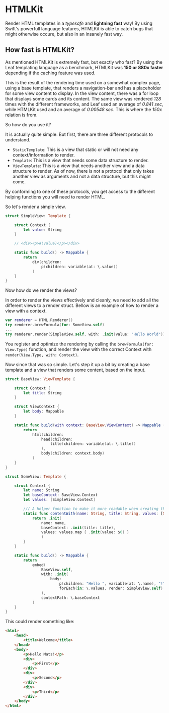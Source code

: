 # HTMLKit

Render HTML templates in a *typesafe* and **lightning fast** way!
By using Swift's powerfull language features, HTMLKit is able to catch bugs that might otherwise occure, but also in an insanely fast way.

## How fast is HTMLKit?

As mentioned HTMLKit is extremely fast, but exactly who fast?
By using the Leaf templating language as a benchmark, HTMLKit was **150 or 880x faster** depending if the caching feature was used.

This is the result of the rendering time used on a somewhat complex page, using a base template, that renders a navigation-bar and has a placeholder for some view content to display. In the view content, there was a for loop that displays some cards and its content.
The same view was rendered *128* times with the different frameworks, and Leaf used an average of *0.841 sec*, while HTMLKit used and an average of *0.00548 sec*. This is where the *150x* relation is from.

So how do you use it?

It is actually quite simple. But first, there are three different protocols to understand.

- `StaticTemplate`: This is a view that static or will not need any context/information to render.
- `Template`: This is a view that needs some data structure to render.
-  `ViewTemplate`: This is a view that needs another view and a data structure to render.
As of now, there is not a protocol that only takes another view as arguments and not a data structure, but this might come.

By conforming to one of these protocols, you get access to the different helping functions you will need to render HTML.

So let's render a simple view.
```swift
struct SimpleView: Template {

    struct Context {
        let value: String
    }

    // <div><p>#(value)</p></div>

    static func build() -> Mappable {
        return
            div(children:
                p(children: variable(at: \.value))
            )
    }
}
```
Now how do we render the views?

In order to render the views effectively and cleanly, we need to add all the different views to a render struct. 
Bellow is an example of how to render a view with a context.
```swift
var renderer = HTML.Renderer()
try renderer.brewFormula(for: SomeView.self)
...
try renderer.render(SimpleView.self, with: .init(value: "Hello World"))
```
You register and optimize the rendering by calling the `brewFormula(for: View.Type)` function, and render the view with the correct Context with `render(View.Type, with: Context)`.

Now since that was so simple. Let's step it up a bit by creating a base template and a view that renders some content, based on the input.

```swift
struct BaseView: ViewTemplate {

    struct Context {
        let title: String
    }

    struct ViewContext {
        let body: Mappable
    }

    static func build(with context: BaseView.ViewContext) -> Mappable {
        return
            html(children:
                head(children: 
                    title(children: variable(at: \.title))
                ),
                body(children: context.body)
            )
    }
}

struct SomeView: Template {

    struct Context {
        let name: String
        let baseContext: BaseView.Context
        let values: [SimpleView.Context]

        /// A helper function to make it more readable when creating the context
        static func contentWith(name: String, title: String, values: [String]) -> Context {
            return .init(
                name: name, 
                baseContext: .init(title: title), 
                values: values.map { .init(value: $0) }
                )
        }
    }

    static func build() -> Mappable {
        return
            embed(
                BaseView.self,
                with: .init(
                    body: 
                        p(children: "Hello ", variable(at: \.name), "!"),
                        forEach(in: \.values, render: SimpleView.self)
                ),
                contextPath: \.baseContext
            )
    }
}
```
This could render something like:
```html
<html>
    <head>
        <title>Welcome</title>
    </head>
    <body>
        <p>Hello Mats!</p>
        <div>
            <p>First</p>
        </div>
        <div>
            <p>Second</p>
        </div>
        <div>
            <p>Third</p>
        </div>
    </body>
</html>
```
